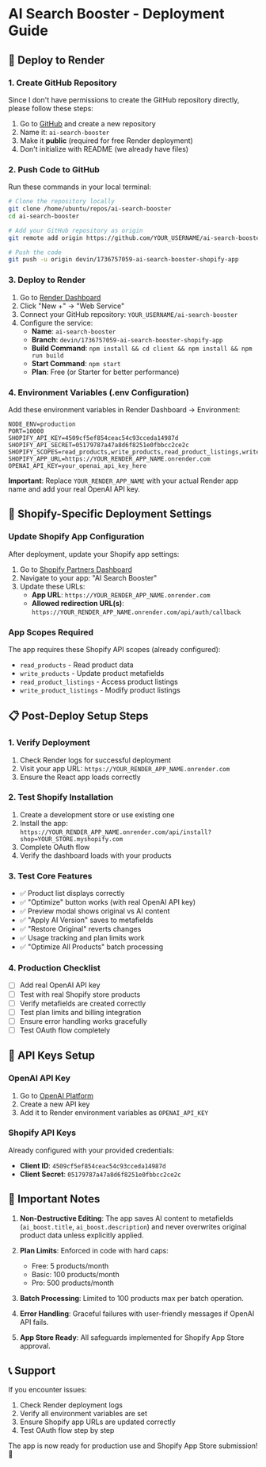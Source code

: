 # AI Search Booster - Deployment Guide

## 🚀 Deploy to Render

### 1. Create GitHub Repository

Since I don't have permissions to create the GitHub repository directly, please follow these steps:

1. Go to [GitHub](https://github.com) and create a new repository
2. Name it: `ai-search-booster`
3. Make it **public** (required for free Render deployment)
4. Don't initialize with README (we already have files)

### 2. Push Code to GitHub

Run these commands in your local terminal:

```bash
# Clone the repository locally
git clone /home/ubuntu/repos/ai-search-booster
cd ai-search-booster

# Add your GitHub repository as origin
git remote add origin https://github.com/YOUR_USERNAME/ai-search-booster.git

# Push the code
git push -u origin devin/1736757059-ai-search-booster-shopify-app
```

### 3. Deploy to Render

1. Go to [Render Dashboard](https://dashboard.render.com/)
2. Click "New +" → "Web Service"
3. Connect your GitHub repository: `YOUR_USERNAME/ai-search-booster`
4. Configure the service:
   - **Name**: `ai-search-booster`
   - **Branch**: `devin/1736757059-ai-search-booster-shopify-app`
   - **Build Command**: `npm install && cd client && npm install && npm run build`
   - **Start Command**: `npm start`
   - **Plan**: Free (or Starter for better performance)

### 4. Environment Variables (.env Configuration)

Add these environment variables in Render Dashboard → Environment:

```env
NODE_ENV=production
PORT=10000
SHOPIFY_API_KEY=4509cf5ef854ceac54c93cceda14987d
SHOPIFY_API_SECRET=05179787a47a8d6f8251e0fbbcc2ce2c
SHOPIFY_SCOPES=read_products,write_products,read_product_listings,write_product_listings
SHOPIFY_APP_URL=https://YOUR_RENDER_APP_NAME.onrender.com
OPENAI_API_KEY=your_openai_api_key_here
```

**Important**: Replace `YOUR_RENDER_APP_NAME` with your actual Render app name and add your real OpenAI API key.

## 🔧 Shopify-Specific Deployment Settings

### Update Shopify App Configuration

After deployment, update your Shopify app settings:

1. Go to [Shopify Partners Dashboard](https://partners.shopify.com/)
2. Navigate to your app: "AI Search Booster"
3. Update these URLs:
   - **App URL**: `https://YOUR_RENDER_APP_NAME.onrender.com`
   - **Allowed redirection URL(s)**: `https://YOUR_RENDER_APP_NAME.onrender.com/api/auth/callback`

### App Scopes Required

The app requires these Shopify API scopes (already configured):
- `read_products` - Read product data
- `write_products` - Update product metafields
- `read_product_listings` - Access product listings
- `write_product_listings` - Modify product listings

## 📋 Post-Deploy Setup Steps

### 1. Verify Deployment

1. Check Render logs for successful deployment
2. Visit your app URL: `https://YOUR_RENDER_APP_NAME.onrender.com`
3. Ensure the React app loads correctly

### 2. Test Shopify Installation

1. Create a development store or use existing one
2. Install the app: `https://YOUR_RENDER_APP_NAME.onrender.com/api/install?shop=YOUR_STORE.myshopify.com`
3. Complete OAuth flow
4. Verify the dashboard loads with your products

### 3. Test Core Features

- ✅ Product list displays correctly
- ✅ "Optimize" button works (with real OpenAI API key)
- ✅ Preview modal shows original vs AI content
- ✅ "Apply AI Version" saves to metafields
- ✅ "Restore Original" reverts changes
- ✅ Usage tracking and plan limits work
- ✅ "Optimize All Products" batch processing

### 4. Production Checklist

- [ ] Add real OpenAI API key
- [ ] Test with real Shopify store products
- [ ] Verify metafields are created correctly
- [ ] Test plan limits and billing integration
- [ ] Ensure error handling works gracefully
- [ ] Test OAuth flow completely

## 🔑 API Keys Setup

### OpenAI API Key
1. Go to [OpenAI Platform](https://platform.openai.com/api-keys)
2. Create a new API key
3. Add it to Render environment variables as `OPENAI_API_KEY`

### Shopify API Keys
Already configured with your provided credentials:
- **Client ID**: `4509cf5ef854ceac54c93cceda14987d`
- **Client Secret**: `05179787a47a8d6f8251e0fbbcc2ce2c`

## 🚨 Important Notes

1. **Non-Destructive Editing**: The app saves AI content to metafields (`ai_boost.title`, `ai_boost.description`) and never overwrites original product data unless explicitly applied.

2. **Plan Limits**: Enforced in code with hard caps:
   - Free: 5 products/month
   - Basic: 100 products/month  
   - Pro: 500 products/month

3. **Batch Processing**: Limited to 100 products max per batch operation.

4. **Error Handling**: Graceful failures with user-friendly messages if OpenAI API fails.

5. **App Store Ready**: All safeguards implemented for Shopify App Store approval.

## 📞 Support

If you encounter issues:
1. Check Render deployment logs
2. Verify all environment variables are set
3. Ensure Shopify app URLs are updated correctly
4. Test OAuth flow step by step

The app is now ready for production use and Shopify App Store submission! 🎉
